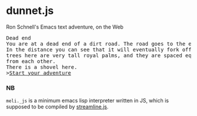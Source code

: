 # dunnet.js

Ron Schnell's Emacs text adventure, on the Web

<pre>Dead end
You are at a dead end of a dirt road. The road goes to the east.
In the distance you can see that it will eventually fork off. The
trees here are very tall royal palms, and they are spaced equidistant
from each other.
There is a shovel here.
&gt;<a href="http://coolwanglu.github.io/dunnet.js/">Start your adventure</a>
</pre>

### NB
`meli._js` is a minimum emacs lisp interpreter written in JS, which is supposed to be compiled by [streamline.js](https://github.com/Sage/streamlinejs).
